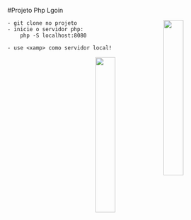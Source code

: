 #Projeto Php Lgoin

<img width="30%" align="right" src="https://fontmeme.com/permalink/200806/4004f3f340f416a0cfa66c84fa905227.png">

<desenvolvido na linguagem php com mySQL>

    - git clone no projeto
    - inicie o servidor php: 
        php -S localhost:8080
    
    - use <xamp> como servidor local!

<img width="30%" align="right" src="">
